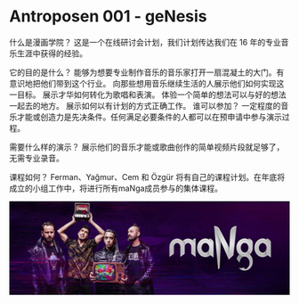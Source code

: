 # Antroposen 001 - geNesis

什么是漫画学院？
这是一个在线研讨会计划，我们计划传达我们在 16 年的专业音乐生涯中获得的经验。

它的目的是什么？
能够为想要专业制作音乐的音乐家打开一扇混凝土的大门。有意识地把他们带到这个行业。
向那些想用音乐继续生活的人展示他们如何实现这一目标。
展示才华如何转化为歌唱和表演。
体验一个简单的想法可以与好的想法一起去的地方。
展示如何以有计划的方式正确工作。
谁可以参加？
一定程度的音乐才能或创造力是先决条件。任何满足必要条件的人都可以在预申请中参与演示过程。

需要什么样的演示？
展示他们的音乐才能或歌曲创作的简单视频片段就足够了，无需专业录音。

课程如何？
Ferman、Yağmur、Cem 和 Özgür 将有自己的课程计划。在年底将成立的小组工作中，将进行所有maNga成员参与的集体课程。

![1500x500](1500x500.jpg)
